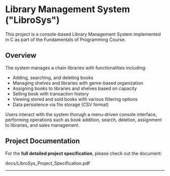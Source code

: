 # Library Management System ("LibroSys")

This project is a console-based Library Management System implemented in C as part of the Fundamentals of Programming Course.

## Overview

The system manages a chain libraries with functionalities including:
- Adding, searching, and deleting books
- Managing shelves and libraries with genre-based organization
- Assigning books to libraries and shelves based on capacity
- Selling book with transaction history
- Viewing stored and sold books with various filtering options
- Data persistence via file storage (CSV format)


Users interact with the system thorugh a menu-driven console interface, performing operations such as book addition, search, deletion, assignment to libraries, and sales management.

## Project Documentation

For the **full detailed project specification**, please check out the document:

docs/LibroSys_Project_Specification.pdf

---